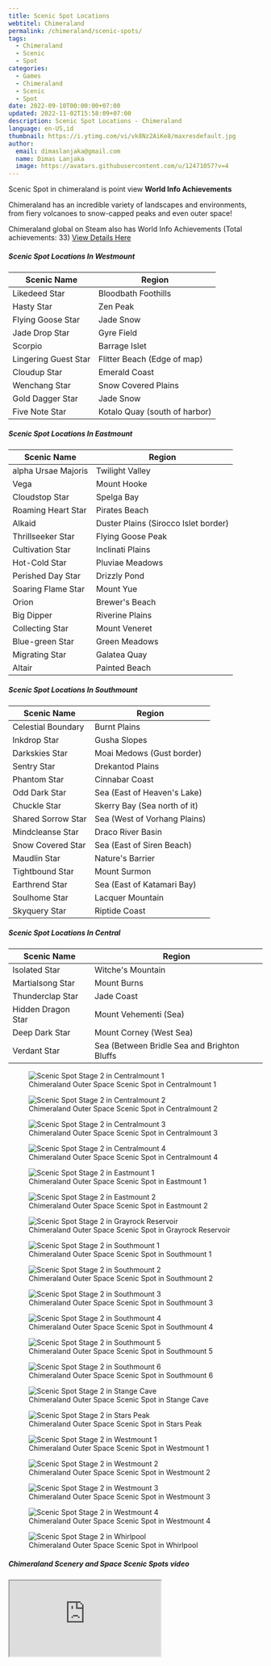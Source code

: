 ```yaml
---
title: Scenic Spot Locations
webtitel: Chimeraland
permalink: /chimeraland/scenic-spots/
tags:
  - Chimeraland
  - Scenic
  - Spot
categories:
  - Games
  - Chimeraland
  - Scenic
  - Spot
date: 2022-09-10T00:00:00+07:00
updated: 2022-11-02T15:58:09+07:00
description: Scenic Spot Locations - Chimeraland
language: en-US,id
thumbnail: https://i.ytimg.com/vi/vk8Nz2AiKe8/maxresdefault.jpg
author:
  email: dimaslanjaka@gmail.com
  name: Dimas Lanjaka
  image: https://avatars.githubusercontent.com/u/12471057?v=4
---
```


<section id="bootstrap-wrapper"><link rel="stylesheet" href="https://cdn.statically.io/gh/dimaslanjaka/Web-Manajemen/40ac3225/css/bootstrap-4.5-wrapper.css"/><div class="row"><div class="col-12 mb-2"><p>Scenic Spot in chimeraland is point view <b>World Info Achievements</b></p><p>Chimeraland has an incredible variety of landscapes and environments, from fiery volcanoes to snow-capped peaks and even outer space!</p><p>Chimeraland global on Steam also has World Info Achievements (Total achievements: 33) <a href="https://steamcommunity.com/stats/1913730/achievements" rel="nofollow noopener noreferer noreferrer" target="_blank">View Details Here</a></p></div></div><div class="row"><div class="col-12 col-lg-6 mb-2"><h5>Scenic Spot Locations In Westmount</h5><table class="table"><thead><tr><th>Scenic Name</th><th>Region</th></tr></thead><tbody><tr><td id="likedeed-star">Likedeed Star</td><td id="bloodbath-foothills">Bloodbath Foothills</td></tr><tr><td id="hasty-star">Hasty Star</td><td id="zen-peak">Zen Peak</td></tr><tr><td id="flying-goose-star">Flying Goose Star</td><td id="jade-snow">Jade Snow</td></tr><tr><td id="jade-drop-star">Jade Drop Star</td><td id="gyre-field">Gyre Field</td></tr><tr><td id="scorpio">Scorpio</td><td id="barrage-islet">Barrage Islet</td></tr><tr><td id="lingering-guest-star">Lingering Guest Star</td><td id="flitter-beach-(edge-of-map)">Flitter Beach (Edge of map)</td></tr><tr><td id="cloudup-star">Cloudup Star</td><td id="emerald-coast">Emerald Coast</td></tr><tr><td id="wenchang-star">Wenchang Star</td><td id="snow-covered-plains">Snow Covered Plains</td></tr><tr><td id="gold-dagger-star">Gold Dagger Star</td><td id="jade-snow">Jade Snow</td></tr><tr><td id="five-note-star">Five Note Star</td><td id="kotalo-quay-(south-of-harbor)">Kotalo Quay (south of harbor)</td></tr></tbody></table></div><div class="col-12 col-lg-6 mb-2"><h5>Scenic Spot Locations In Eastmount</h5><table class="table"><thead><tr><th>Scenic Name</th><th>Region</th></tr></thead><tbody><tr><td id="alpha-ursae-majoris">alpha Ursae Majoris</td><td id="twilight-valley">Twilight Valley</td></tr><tr><td id="vega">Vega</td><td id="mount-hooke">Mount Hooke</td></tr><tr><td id="cloudstop-star">Cloudstop Star</td><td id="spelga-bay">Spelga Bay</td></tr><tr><td id="roaming-heart-star">Roaming Heart Star</td><td id="pirates-beach">Pirates Beach</td></tr><tr><td id="alkaid">Alkaid</td><td id="duster-plains-(sirocco-islet-border)">Duster Plains (Sirocco Islet border)</td></tr><tr><td id="thrillseeker-star">Thrillseeker Star</td><td id="flying-goose-peak">Flying Goose Peak</td></tr><tr><td id="cultivation-star">Cultivation Star</td><td id="inclinati-plains">Inclinati Plains</td></tr><tr><td id="hot-cold-star">Hot-Cold Star</td><td id="pluviae-meadows">Pluviae Meadows</td></tr><tr><td id="perished-day-star">Perished Day Star</td><td id="drizzly-pond">Drizzly Pond</td></tr><tr><td id="soaring-flame-star">Soaring Flame Star</td><td id="mount-yue">Mount Yue</td></tr><tr><td id="orion">Orion</td><td id="brewer&#x27;s-beach">Brewer&#x27;s Beach</td></tr><tr><td id="big-dipper">Big Dipper</td><td id="riverine-plains">Riverine Plains</td></tr><tr><td id="collecting-star">Collecting Star</td><td id="mount-veneret">Mount Veneret</td></tr><tr><td id="blue-green-star">Blue-green Star</td><td id="green-meadows">Green Meadows</td></tr><tr><td id="migrating-star">Migrating Star</td><td id="galatea-quay">Galatea Quay</td></tr><tr><td id="altair">Altair</td><td id="painted-beach">Painted Beach</td></tr></tbody></table></div><div class="col-12 col-lg-6 mb-2"><h5>Scenic Spot Locations In Southmount</h5><table class="table"><thead><tr><th>Scenic Name</th><th>Region</th></tr></thead><tbody><tr><td id="celestial-boundary">Celestial Boundary</td><td id="burnt-plains">Burnt Plains</td></tr><tr><td id="inkdrop-star">Inkdrop Star</td><td id="gusha-slopes">Gusha Slopes</td></tr><tr><td id="darkskies-star">Darkskies Star</td><td id="moai-medows-(gust-border)">Moai Medows (Gust border)</td></tr><tr><td id="sentry-star">Sentry Star</td><td id="drekantod-plains">Drekantod Plains</td></tr><tr><td id="phantom-star">Phantom Star</td><td id="cinnabar-coast">Cinnabar Coast</td></tr><tr><td id="odd-dark-star">Odd Dark Star</td><td id="sea-(east-of-heaven&#x27;s-lake)">Sea (East of Heaven&#x27;s Lake)</td></tr><tr><td id="chuckle-star">Chuckle Star</td><td id="skerry-bay-(sea-north-of-it)">Skerry Bay (Sea north of it)</td></tr><tr><td id="shared-sorrow-star">Shared Sorrow Star</td><td id="sea-(west-of-vorhang-plains)">Sea (West of Vorhang Plains)</td></tr><tr><td id="mindcleanse-star">Mindcleanse Star</td><td id="draco-river-basin">Draco River Basin</td></tr><tr><td id="snow-covered-star">Snow Covered Star</td><td id="sea-(east-of-siren-beach)">Sea (East of Siren Beach)</td></tr><tr><td id="maudlin-star">Maudlin Star</td><td id="nature&#x27;s-barrier">Nature&#x27;s Barrier</td></tr><tr><td id="tightbound-star">Tightbound Star</td><td id="mount-surmon">Mount Surmon</td></tr><tr><td id="earthrend-star">Earthrend Star</td><td id="sea-(east-of-katamari-bay)">Sea (East of Katamari Bay)</td></tr><tr><td id="soulhome-star">Soulhome Star</td><td id="lacquer-mountain">Lacquer Mountain</td></tr><tr><td id="skyquery-star">Skyquery Star</td><td id="riptide-coast">Riptide Coast</td></tr></tbody></table></div><div class="col-12 col-lg-6 mb-2"><h5>Scenic Spot Locations In Central</h5><table class="table"><thead><tr><th>Scenic Name</th><th>Region</th></tr></thead><tbody><tr><td id="isolated-star">Isolated Star</td><td id="witche&#x27;s-mountain">Witche&#x27;s Mountain</td></tr><tr><td id="martialsong-star">Martialsong Star</td><td id="mount-burns">Mount Burns</td></tr><tr><td id="thunderclap-star">Thunderclap Star</td><td id="jade-coast">Jade Coast</td></tr><tr><td id="hidden-dragon-star">Hidden Dragon Star</td><td id="mount-vehementi-(sea)">Mount Vehementi (Sea)</td></tr><tr><td id="deep-dark-star">Deep Dark Star</td><td id="mount-corney-(west-sea)">Mount Corney (West Sea)</td></tr><tr><td id="verdant-star">Verdant Star</td><td id="sea-(between-bridle-sea-and-brighton-bluffs">Sea (Between Bridle Sea and Brighton Bluffs</td></tr></tbody></table></div></div><div class="row"><div class="col-12 col-lg-6 mb-2"><figure class="figure gal-item"><img src="/chimeraland/scenic-spot/centralmount-1.webp" class="figure-img img-fluid rounded" alt="Scenic Spot Stage 2 in Centralmount 1" data-fancybox="true"/><figcaption class="figure-caption">Chimeraland Outer Space Scenic Spot in Centralmount 1</figcaption></figure></div><div class="col-12 col-lg-6 mb-2"><figure class="figure gal-item"><img src="/chimeraland/scenic-spot/centralmount-2.webp" class="figure-img img-fluid rounded" alt="Scenic Spot Stage 2 in Centralmount 2" data-fancybox="true"/><figcaption class="figure-caption">Chimeraland Outer Space Scenic Spot in Centralmount 2</figcaption></figure></div><div class="col-12 col-lg-6 mb-2"><figure class="figure gal-item"><img src="/chimeraland/scenic-spot/centralmount-3.webp" class="figure-img img-fluid rounded" alt="Scenic Spot Stage 2 in Centralmount 3" data-fancybox="true"/><figcaption class="figure-caption">Chimeraland Outer Space Scenic Spot in Centralmount 3</figcaption></figure></div><div class="col-12 col-lg-6 mb-2"><figure class="figure gal-item"><img src="/chimeraland/scenic-spot/centralmount-4.webp" class="figure-img img-fluid rounded" alt="Scenic Spot Stage 2 in Centralmount 4" data-fancybox="true"/><figcaption class="figure-caption">Chimeraland Outer Space Scenic Spot in Centralmount 4</figcaption></figure></div><div class="col-12 col-lg-6 mb-2"><figure class="figure gal-item"><img src="/chimeraland/scenic-spot/eastmount-1.webp" class="figure-img img-fluid rounded" alt="Scenic Spot Stage 2 in Eastmount 1" data-fancybox="true"/><figcaption class="figure-caption">Chimeraland Outer Space Scenic Spot in Eastmount 1</figcaption></figure></div><div class="col-12 col-lg-6 mb-2"><figure class="figure gal-item"><img src="/chimeraland/scenic-spot/eastmount-2.webp" class="figure-img img-fluid rounded" alt="Scenic Spot Stage 2 in Eastmount 2" data-fancybox="true"/><figcaption class="figure-caption">Chimeraland Outer Space Scenic Spot in Eastmount 2</figcaption></figure></div><div class="col-12 col-lg-6 mb-2"><figure class="figure gal-item"><img src="/chimeraland/scenic-spot/grayrock-reservoir.webp" class="figure-img img-fluid rounded" alt="Scenic Spot Stage 2 in Grayrock Reservoir" data-fancybox="true"/><figcaption class="figure-caption">Chimeraland Outer Space Scenic Spot in Grayrock Reservoir</figcaption></figure></div><div class="col-12 col-lg-6 mb-2"><figure class="figure gal-item"><img src="/chimeraland/scenic-spot/southmount-1.webp" class="figure-img img-fluid rounded" alt="Scenic Spot Stage 2 in Southmount 1" data-fancybox="true"/><figcaption class="figure-caption">Chimeraland Outer Space Scenic Spot in Southmount 1</figcaption></figure></div><div class="col-12 col-lg-6 mb-2"><figure class="figure gal-item"><img src="/chimeraland/scenic-spot/southmount-2.webp" class="figure-img img-fluid rounded" alt="Scenic Spot Stage 2 in Southmount 2" data-fancybox="true"/><figcaption class="figure-caption">Chimeraland Outer Space Scenic Spot in Southmount 2</figcaption></figure></div><div class="col-12 col-lg-6 mb-2"><figure class="figure gal-item"><img src="/chimeraland/scenic-spot/southmount-3.webp" class="figure-img img-fluid rounded" alt="Scenic Spot Stage 2 in Southmount 3" data-fancybox="true"/><figcaption class="figure-caption">Chimeraland Outer Space Scenic Spot in Southmount 3</figcaption></figure></div><div class="col-12 col-lg-6 mb-2"><figure class="figure gal-item"><img src="/chimeraland/scenic-spot/southmount-4.webp" class="figure-img img-fluid rounded" alt="Scenic Spot Stage 2 in Southmount 4" data-fancybox="true"/><figcaption class="figure-caption">Chimeraland Outer Space Scenic Spot in Southmount 4</figcaption></figure></div><div class="col-12 col-lg-6 mb-2"><figure class="figure gal-item"><img src="/chimeraland/scenic-spot/southmount-5.webp" class="figure-img img-fluid rounded" alt="Scenic Spot Stage 2 in Southmount 5" data-fancybox="true"/><figcaption class="figure-caption">Chimeraland Outer Space Scenic Spot in Southmount 5</figcaption></figure></div><div class="col-12 col-lg-6 mb-2"><figure class="figure gal-item"><img src="/chimeraland/scenic-spot/southmount-6.webp" class="figure-img img-fluid rounded" alt="Scenic Spot Stage 2 in Southmount 6" data-fancybox="true"/><figcaption class="figure-caption">Chimeraland Outer Space Scenic Spot in Southmount 6</figcaption></figure></div><div class="col-12 col-lg-6 mb-2"><figure class="figure gal-item"><img src="/chimeraland/scenic-spot/stange-cave.webp" class="figure-img img-fluid rounded" alt="Scenic Spot Stage 2 in Stange Cave" data-fancybox="true"/><figcaption class="figure-caption">Chimeraland Outer Space Scenic Spot in Stange Cave</figcaption></figure></div><div class="col-12 col-lg-6 mb-2"><figure class="figure gal-item"><img src="/chimeraland/scenic-spot/stars-peak.webp" class="figure-img img-fluid rounded" alt="Scenic Spot Stage 2 in Stars Peak" data-fancybox="true"/><figcaption class="figure-caption">Chimeraland Outer Space Scenic Spot in Stars Peak</figcaption></figure></div><div class="col-12 col-lg-6 mb-2"><figure class="figure gal-item"><img src="/chimeraland/scenic-spot/westmount-1.webp" class="figure-img img-fluid rounded" alt="Scenic Spot Stage 2 in Westmount 1" data-fancybox="true"/><figcaption class="figure-caption">Chimeraland Outer Space Scenic Spot in Westmount 1</figcaption></figure></div><div class="col-12 col-lg-6 mb-2"><figure class="figure gal-item"><img src="/chimeraland/scenic-spot/westmount-2.webp" class="figure-img img-fluid rounded" alt="Scenic Spot Stage 2 in Westmount 2" data-fancybox="true"/><figcaption class="figure-caption">Chimeraland Outer Space Scenic Spot in Westmount 2</figcaption></figure></div><div class="col-12 col-lg-6 mb-2"><figure class="figure gal-item"><img src="/chimeraland/scenic-spot/westmount-3.webp" class="figure-img img-fluid rounded" alt="Scenic Spot Stage 2 in Westmount 3" data-fancybox="true"/><figcaption class="figure-caption">Chimeraland Outer Space Scenic Spot in Westmount 3</figcaption></figure></div><div class="col-12 col-lg-6 mb-2"><figure class="figure gal-item"><img src="/chimeraland/scenic-spot/westmount-4.webp" class="figure-img img-fluid rounded" alt="Scenic Spot Stage 2 in Westmount 4" data-fancybox="true"/><figcaption class="figure-caption">Chimeraland Outer Space Scenic Spot in Westmount 4</figcaption></figure></div><div class="col-12 col-lg-6 mb-2"><figure class="figure gal-item"><img src="/chimeraland/scenic-spot/whirlpool.webp" class="figure-img img-fluid rounded" alt="Scenic Spot Stage 2 in Whirlpool" data-fancybox="true"/><figcaption class="figure-caption">Chimeraland Outer Space Scenic Spot in Whirlpool</figcaption></figure></div></div><div class="row"><div class="col-12 mb-2"><h5>Chimeraland Scenery and Space Scenic Spots video</h5><div class="ratio ratio-16x9"><iframe src="https://www.youtube.com/embed/dW-_pZDzs-w?rel=0" title="YouTube video" allowfullscreen=""></iframe></div></div></div></section>